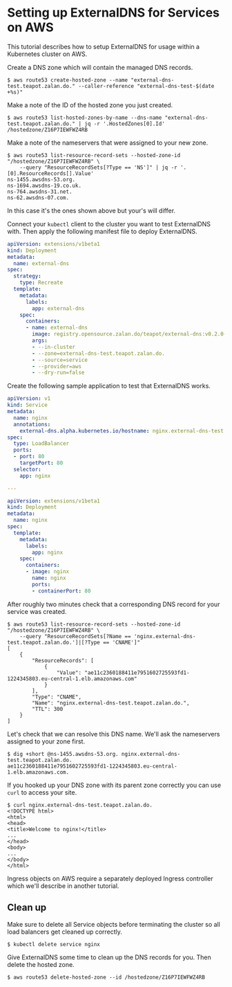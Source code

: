# Setting up ExternalDNS for Services on AWS

This tutorial describes how to setup ExternalDNS for usage within a Kubernetes cluster on AWS.

Create a DNS zone which will contain the managed DNS records.

```console
$ aws route53 create-hosted-zone --name "external-dns-test.teapot.zalan.do." --caller-reference "external-dns-test-$(date +%s)"
```

Make a note of the ID of the hosted zone you just created.

```console
$ aws route53 list-hosted-zones-by-name --dns-name "external-dns-test.teapot.zalan.do." | jq -r '.HostedZones[0].Id'
/hostedzone/Z16P7IEWFWZ4RB
```

Make a note of the nameservers that were assigned to your new zone.

```console
$ aws route53 list-resource-record-sets --hosted-zone-id "/hostedzone/Z16P7IEWFWZ4RB" \
    --query "ResourceRecordSets[?Type == 'NS']" | jq -r '.[0].ResourceRecords[].Value'
ns-1455.awsdns-53.org.
ns-1694.awsdns-19.co.uk.
ns-764.awsdns-31.net.
ns-62.awsdns-07.com.
```

In this case it's the ones shown above but your's will differ.

Connect your `kubectl` client to the cluster you want to test ExternalDNS with.
Then apply the following manifest file to deploy ExternalDNS.

```yaml
apiVersion: extensions/v1beta1
kind: Deployment
metadata:
  name: external-dns
spec:
  strategy:
    type: Recreate
  template:
    metadata:
      labels:
        app: external-dns
    spec:
      containers:
      - name: external-dns
        image: registry.opensource.zalan.do/teapot/external-dns:v0.2.0-beta.0
        args:
        - --in-cluster
        - --zone=external-dns-test.teapot.zalan.do.
        - --source=service
        - --provider=aws
        - --dry-run=false
```

Create the following sample application to test that ExternalDNS works.

```yaml
apiVersion: v1
kind: Service
metadata:
  name: nginx
  annotations:
    external-dns.alpha.kubernetes.io/hostname: nginx.external-dns-test.teapot.zalan.do.
spec:
  type: LoadBalancer
  ports:
  - port: 80
    targetPort: 80
  selector:
    app: nginx

---

apiVersion: extensions/v1beta1
kind: Deployment
metadata:
  name: nginx
spec:
  template:
    metadata:
      labels:
        app: nginx
    spec:
      containers:
      - image: nginx
        name: nginx
        ports:
        - containerPort: 80
```

After roughly two minutes check that a corresponding DNS record for your service was created.

```console
$ aws route53 list-resource-record-sets --hosted-zone-id "/hostedzone/Z16P7IEWFWZ4RB" \
    --query "ResourceRecordSets[?Name == 'nginx.external-dns-test.teapot.zalan.do.']|[?Type == 'CNAME']"
[
    {
        "ResourceRecords": [
            {
                "Value": "ae11c2360188411e7951602725593fd1-1224345803.eu-central-1.elb.amazonaws.com"
            }
        ],
        "Type": "CNAME",
        "Name": "nginx.external-dns-test.teapot.zalan.do.",
        "TTL": 300
    }
]
```

Let's check that we can resolve this DNS name. We'll ask the nameservers assigned to your zone first.

```console
$ dig +short @ns-1455.awsdns-53.org. nginx.external-dns-test.teapot.zalan.do.
ae11c2360188411e7951602725593fd1-1224345803.eu-central-1.elb.amazonaws.com.
```

If you hooked up your DNS zone with its parent zone correctly you can use `curl` to access your site.

```console
$ curl nginx.external-dns-test.teapot.zalan.do.
<!DOCTYPE html>
<html>
<head>
<title>Welcome to nginx!</title>
...
</head>
<body>
...
</body>
</html>
```

Ingress objects on AWS require a separately deployed Ingress controller which we'll describe in another tutorial.

## Clean up

Make sure to delete all Service objects before terminating the cluster so all load balancers get cleaned up correctly.

```console
$ kubectl delete service nginx
```

Give ExternalDNS some time to clean up the DNS records for you. Then delete the hosted zone.

```console
$ aws route53 delete-hosted-zone --id /hostedzone/Z16P7IEWFWZ4RB
```
